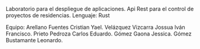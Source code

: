 Laboratorio para el despliegue de aplicaciones.
Api Rest para el control de proyectos de residencias.
Lenguaje: Rust

Equipo:
Arellano Fuentes Cristian Yael.
Velázquez Vizcarra Jossua Iván Francisco.
 Prieto Pedroza Carlos Eduardo. 
Gómez Gaona Jessica.
Gómez Bustamante Leonardo.
 
